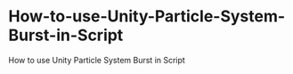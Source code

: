 # How-to-use-Unity-Particle-System-Burst-in-Script
How to use Unity Particle System Burst in Script
